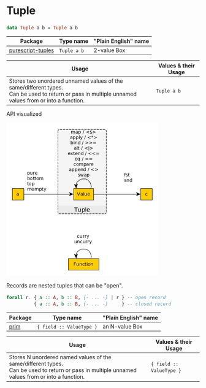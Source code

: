 # Tuple

```haskell
data Tuple a b = Tuple a b
```

| Package | Type name | "Plain English" name |
| - | - | - |
| [purescript-tuples](https://pursuit.purescript.org/packages/purescript-tuples/) | `Tuple a b` | 2-value Box

| Usage | Values & their Usage |
| - | - |
| Stores two unordered unnamed values of the same/different types.<br>Can be used to return or pass in multiple unnamed values from or into a function. | `Tuple a b` |

API visualized

![Tuple API](./assets/tuple.jpg)

Records are nested tuples that can be "open".

```haskell
forall r. { a :: A, b :: B, {- ... -} | r } -- open record
          { a :: A, b :: B, {- ... -}     } -- closed record
```

| Package | Type name | "Plain English" name |
| - | - | - |
| [prim](https://pursuit.purescript.org/builtins/docs/Prim#t:Record) | `{ field :: ValueType }` | an N-value Box

| Usage | Values & their Usage |
| - | - |
| Stores N unordered named values of the same/different types.<br>Can be used to return or pass in multiple unnamed values from or into a function. | `{ field :: ValueType }` |
